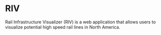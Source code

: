 # RIV
Rail Infrastructure Visualizer (RIV) is a web application that allows users to visualize potential high speed rail lines in North America.
